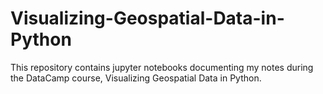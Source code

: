 # Visualizing-Geospatial-Data-in-Python
This repository contains jupyter notebooks documenting my notes during the DataCamp course, Visualizing Geospatial Data in Python.
